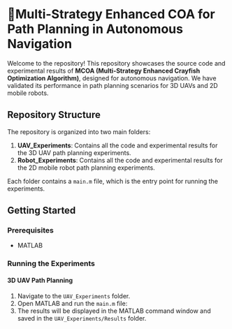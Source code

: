 # 🚀Multi-Strategy Enhanced COA for Path Planning in Autonomous Navigation

Welcome to the repository! This repository showcases the source code and experimental results of **MCOA (Multi-Strategy Enhanced Crayfish Optimization Algorithm)**, designed for autonomous navigation. We have validated its performance in path planning scenarios for 3D UAVs and 2D mobile robots.

## Repository Structure

The repository is organized into two main folders:

1. **UAV_Experiments**: Contains all the code and experimental results for the 3D UAV path planning experiments.
2. **Robot_Experiments**: Contains all the code and experimental results for the 2D mobile robot path planning experiments.

Each folder contains a `main.m` file, which is the entry point for running the experiments.

## Getting Started

### Prerequisites
- MATLAB
### Running the Experiments

#### 3D UAV Path Planning
1. Navigate to the `UAV_Experiments` folder.
2. Open MATLAB and run the `main.m` file:
3. The results will be displayed in the MATLAB command window and saved in the `UAV_Experiments/Results` folder.
